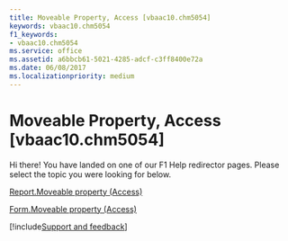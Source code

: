 ```yaml
---
title: Moveable Property, Access [vbaac10.chm5054]
keywords: vbaac10.chm5054
f1_keywords:
- vbaac10.chm5054
ms.service: office
ms.assetid: a6bbcb61-5021-4285-adcf-c3ff8400e72a
ms.date: 06/08/2017
ms.localizationpriority: medium
---
```



# Moveable Property, Access [vbaac10.chm5054]

Hi there! You have landed on one of our F1 Help redirector pages. Please select the topic you were looking for below.

[Report.Moveable property (Access)](https://msdn.microsoft.com/library/77e682a5-7a0f-f55e-a469-2770bb2de844%28Office.15%29.aspx)

[Form.Moveable property (Access)](https://msdn.microsoft.com/library/ad0db2eb-9905-15d9-7a96-e61cefd12842%28Office.15%29.aspx)

[!include[Support and feedback](~/includes/feedback-boilerplate.md)]